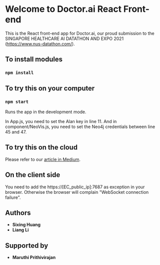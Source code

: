 # Welcome to Doctor.ai React Front-end

This is the React front-end app for Doctor.ai, our proud submission to the SINGAPORE HEALTHCARE AI DATATHON AND EXPO 2021 (https://www.nus-datathon.com/).

## To install modules

### `npm install`

## To try this on your computer

### `npm start`

Runs the app in the development mode.

In App.js, you need to set the Alan key in line 11. And in component/NeoVis.js, you need to set the Neo4j credentials between line 45 and 47.

## To try this on the cloud

Please refer to our [article in Medium]([https://medium.com/p/1396d1cd6fa5](https://dgg32.medium.com/doctor-ai-with-alan-and-neovis-js-aa4ac0d94ba)).

## On the client side

You need to add the https://[EC_public_ip]:7687 as exception in your browser. Otherwise the browser will complain "WebSocket connection failure".

## Authors

- **Sixing Huang**
- **Liang Li**

## Supported by

- **Maruthi Prithivirajan**

